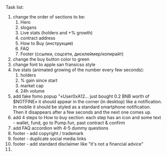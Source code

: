 Task list: 

1. change the order of sections to be:
    1. Hero
    2. slogans 
    3. Live stats (holders and +% growth)
    4. contract address
    5. How to Buy (инструкция)
    6. FAQ
    7. Footer (ссылки, соцсети, дисклеймер/копирайт)
2. change the buy button color to green 
3. change font to apple san fransicso style 
4. live stats (animated growing of the number every few seconds): 
    1. holders 
    2. % gain since start
    3. market cap
    4. 24h volume 
5. add fake fomo popup "«User0xA12… just bought 0.2 BNB worth of $NOTFINE» it should appear in the corner (in desktop) like a notification. In mobile it should be styled as a standard smartphone notification. Then it disappears after a few seconds and the next one comes up. 
6. add 4 steps to How to buy section: each step has an icon and some text - wallet, fund, go to Pump.fun, past contract & confirm 
7. add FAQ accordion with 4-5 dummy questions 
8. footer - add copyright / trademark
9. footer - duplicate social media links
10. footer - add standard disclaimer like "it's not a financial advice"
11. 